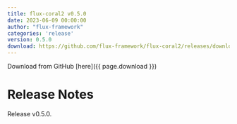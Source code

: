 ```yaml
---
title: flux-coral2 v0.5.0
date: 2023-06-09 00:00:00
author: "flux-framework"
categories: 'release'
version: 0.5.0
download: https://github.com/flux-framework/flux-coral2/releases/download/v0.5.0/flux-coral2-0.5.0.tar.gz
---
```


Download from GitHub [here]({{ page.download }})

# Release Notes

Release v0.5.0.